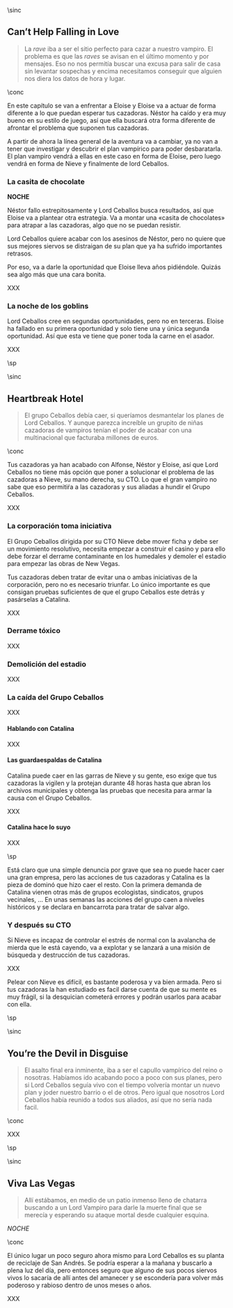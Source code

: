 \sinc

## Can’t Help Falling in Love

> La _rave_ iba a ser el sitio perfecto para cazar a nuestro vampiro. El problema es que las _raves_ se avisan en el último momento y por mensajes. Eso no nos permitía buscar una excusa para salir de casa sin levantar sospechas y encima necesitamos conseguir que alguien nos diera los datos de hora y lugar.

\conc

En este capítulo se van a enfrentar a Eloise y Eloise va a actuar de forma diferente a lo que puedan esperar tus cazadoras. Néstor ha caído y era muy bueno en su estilo de juego, así que ella buscará otra forma diferente de afrontar el problema que suponen tus cazadoras.

A partir de ahora la línea general de la aventura va a cambiar, ya no van a tener que investigar y descubrir el plan vampírico para poder desbaratarla. El plan vampiro vendrá a ellas en este caso en forma de Eloise, pero luego vendrá en forma de Nieve y finalmente de lord Ceballos. 

### La casita de chocolate

__NOCHE__

Néstor fallo estrepitosamente y Lord Ceballos busca resultados, así que Eloise va a plantear otra estrategia. Va a montar una «casita de chocolates» para atrapar a las cazadoras, algo que no se puedan resistir.

Lord Ceballos quiere acabar con los asesinos de Néstor, pero no quiere que sus mejores siervos se distraigan de su plan que ya ha sufrido importantes retrasos. 

Por eso, va a darle la oportunidad que Eloise lleva años pidiéndole. Quizás sea algo más que una cara bonita.

XXX

### La noche de los goblins

Lord Ceballos cree en segundas oportunidades, pero no en terceras. Eloise ha fallado en su primera oportunidad y solo tiene una y única segunda oportunidad. Así que esta ve tiene que poner toda la carne en el asador.

XXX

\sp

\sinc

## Heartbreak Hotel

> El grupo Ceballos debía caer, si queríamos desmantelar los planes de Lord Ceballos. Y aunque parezca increíble un grupito de niñas cazadoras de vampiros tenían el poder de acabar con una multinacional que facturaba millones de euros.

\conc

Tus cazadoras ya han acabado con Alfonse, Néstor y Eloise, así que Lord Ceballos no tiene más opción que poner a solucionar el problema de las cazadoras a Nieve, su mano derecha, su CTO. Lo que el gran vampiro no sabe que eso permitiŕa a las cazadoras y sus aliadas a hundir el Grupo Ceballos.

XXX

### La corporación toma iniciativa

El Grupo Ceballos dirigida por su CTO Nieve debe mover ficha y debe ser un movimiento resolutivo, necesita empezar a construir el casino y para ello debe forzar el derrame contaminante en los humedales y demoler el estadio para empezar las obras de New Vegas.

Tus cazadoras deben tratar de evitar una o ambas iniciativas de la corporación, pero no es necesario triunfar. Lo único importante es que consigan pruebas suficientes de que el grupo Ceballos este detrás y pasárselas a Catalina.

XXX

### Derrame tóxico

XXX

### Demolición del estadio

XXX

### La caída del Grupo Ceballos

XXX

#### Hablando con Catalina

XXX

#### Las guardaespaldas de Catalina

Catalina puede caer en las garras de Nieve y su gente, eso exige que tus cazadoras la vigilen y la protejan durante 48 horas hasta que abran los archivos municipales y obtenga las pruebas que necesita para armar la causa con el Grupo Ceballos.

XXX

#### Catalina hace lo suyo

XXX

\sp

Está claro que una simple denuncia por grave que sea no puede hacer caer una gran empresa, pero las acciones de tus cazadoras y Catalina es la pieza de dominó que hizo caer el resto. Con la primera demanda de Catalina vienen otras más de grupos ecologistas, sindicatos, grupos vecinales, … En unas semanas las acciones del grupo caen a niveles históricos y se declara en bancarrota para tratar de salvar algo.

### Y después su CTO

Si Nieve es incapaz de controlar el estrés de normal con la avalancha de mierda que le está cayendo, va a explotar y se lanzará a una misión de búsqueda y destrucción de tus cazadoras. 

XXX

Pelear con Nieve es difícil, es bastante poderosa y va bien armada. Pero si tus cazadoras la han estudiado es facil darse cuenta de que su mente es muy frágil, si la desquician cometerá errores y podrán usarlos para acabar con ella.

\sp

\sinc

## You’re the Devil in Disguise

> El asalto final era inminente, iba a ser el capullo vampírico del reino o nosotras. Habíamos ido acabando poco a poco con sus planes, pero si Lord Ceballos seguía vivo con el tiempo volvería montar un nuevo plan y joder nuestro barrio o el de otros. Pero igual que nosotros Lord Ceballos había reunido a todos sus aliados, así que no sería nada facil.

\conc

XXX

\sp

\sinc

## Viva Las Vegas

> Allí estábamos, en medio de un patio inmenso lleno de chatarra buscando a un Lord Vampiro para darle la muerte final que se merecía y esperando su ataque mortal desde cualquier esquina.

_NOCHE_

\conc

El único lugar un poco seguro ahora mismo para Lord Ceballos es su planta de reciclaje de San Andrés. Se podría esperar a la mañana y buscarlo a plena luz del día, pero entonces seguro que alguno de sus pocos siervos vivos lo sacaría de allí antes del amanecer y se escondería para volver más poderoso y rabioso dentro de unos meses o años.

XXX
